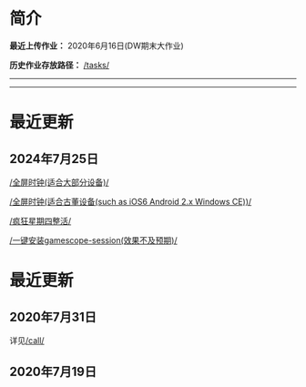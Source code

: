 # 简介  


**最近上传作业：** 2020年6月16日(DW期末大作业)  

**历史作业存放路径：** [/tasks/](https://github.com/Apiclo/Apiclo.github.io/tree/master/tasks)  

*****

----
# 最近更新  
## 2024年7月25日  
[/全屏时钟(适合大部分设备)/](https://apiclo.github.io/FullscreenTime.html)  

[/全屏时钟(适合古董设备(such as iOS6 Android 2.x Windows CE))/](https://apiclo.github.io/time_small_sc.html)  

[/疯狂星期四整活/](https://apiclo.github.io/html/wedding/index.html)  

[/一键安装gamescope-session(效果不及预期)/](https://github.com/Apiclo/Apiclo.github.io/blob/master/shells/gamescope.sh)  



# 最近更新  
## 2020年7月31日  
详见[/call/](https://github.com/Apiclo/Apiclo.github.io/tree/master/call)
## 2020年7月19日  
